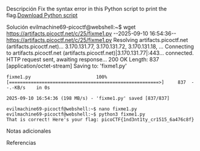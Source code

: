 Descripción
	Fix the syntax error in this Python script to print the flag.[Download Python script](https://artifacts.picoctf.net/c/25/fixme1.py)
	
Solución
	evilmachine69-picoctf@webshell:~$ wget https://artifacts.picoctf.net/c/25/fixme1.py
	--2025-09-10 16:54:36--  https://artifacts.picoctf.net/c/25/fixme1.py
	Resolving artifacts.picoctf.net (artifacts.picoctf.net)... 3.170.131.77, 3.170.131.72, 3.170.131.18, ...
	Connecting to artifacts.picoctf.net (artifacts.picoctf.net)|3.170.131.77|:443... connected.
	HTTP request sent, awaiting response... 200 OK
	Length: 837 [application/octet-stream]
	Saving to: 'fixme1.py'
	
	fixme1.py                        100%[=======================================================>]     837  --.-KB/s    in 0s      
	
	2025-09-10 16:54:36 (198 MB/s) - 'fixme1.py' saved [837/837]
	
	evilmachine69-picoctf@webshell:~$ nano fixme1.py 
	evilmachine69-picoctf@webshell:~$ python3 fixme1.py 
	That is correct! Here's your flag: picoCTF{1nd3nt1ty_cr1515_6a476c8f}
	
Notas adicionales
	
	
Referencias
	
	